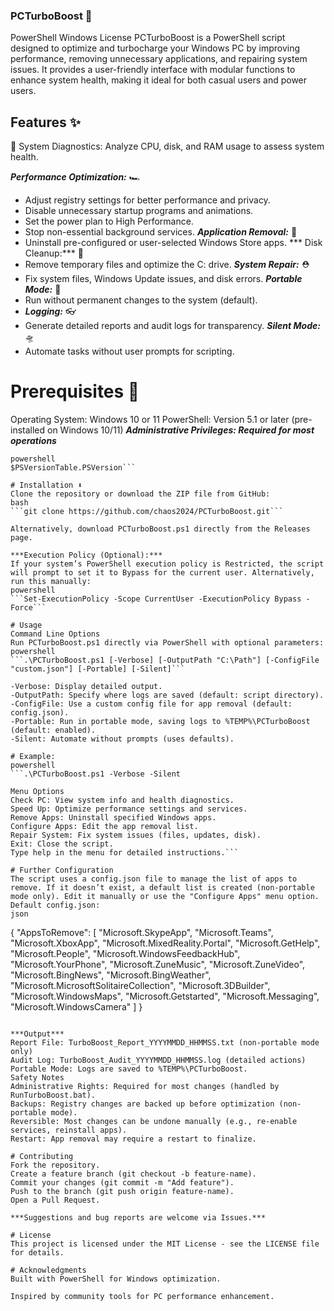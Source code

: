 ### PCTurboBoost 🚀 
PowerShell Windows License
PCTurboBoost is a PowerShell script designed to optimize and turbocharge your Windows PC by improving performance, removing unnecessary applications, and repairing system issues. It provides a user-friendly interface with modular functions to enhance system health, making it ideal for both casual users and power users.

## Features ✨
🔬 System Diagnostics: Analyze CPU, disk, and RAM usage to assess system health.

***Performance Optimization:*** 🏎️
- Adjust registry settings for better performance and privacy.
- Disable unnecessary startup programs and animations.
- Set the power plan to High Performance.
- Stop non-essential background services.
***Application Removal:*** 🧼
- Uninstall pre-configured or user-selected Windows Store apps.
*** Disk Cleanup:*** 🧹
- Remove temporary files and  optimize the C: drive.
***System Repair:*** ⛑️
- Fix system files, Windows Update issues, and disk errors.
***Portable Mode:*** 🧳
- Run without permanent changes to the system (default).
- ***Logging:*** 👓
- Generate detailed reports and audit logs for transparency.
***Silent Mode:*** 🛸
- Automate tasks without user prompts for scripting.

# Prerequisites 🧩
Operating System: Windows 10 or 11
PowerShell: Version 5.1 or later (pre-installed on Windows 10/11)
***Administrative Privileges: Required for most operations***
```To check your PowerShell version:
powershell
$PSVersionTable.PSVersion```

# Installation ⬇️
Clone the repository or download the ZIP file from GitHub:
bash
```git clone https://github.com/chaos2024/PCTurboBoost.git```

Alternatively, download PCTurboBoost.ps1 directly from the Releases page.

***Execution Policy (Optional):***
If your system’s PowerShell execution policy is Restricted, the script will prompt to set it to Bypass for the current user. Alternatively, run this manually:
powershell
```Set-ExecutionPolicy -Scope CurrentUser -ExecutionPolicy Bypass -Force```

# Usage
Command Line Options
Run PCTurboBoost.ps1 directly via PowerShell with optional parameters:
powershell
```.\PCTurboBoost.ps1 [-Verbose] [-OutputPath "C:\Path"] [-ConfigFile "custom.json"] [-Portable] [-Silent]```

-Verbose: Display detailed output.
-OutputPath: Specify where logs are saved (default: script directory).
-ConfigFile: Use a custom config file for app removal (default: config.json).
-Portable: Run in portable mode, saving logs to %TEMP%\PCTurboBoost (default: enabled).
-Silent: Automate without prompts (uses defaults).

# Example:
powershell
```.\PCTurboBoost.ps1 -Verbose -Silent

Menu Options
Check PC: View system info and health diagnostics.
Speed Up: Optimize performance settings and services.
Remove Apps: Uninstall specified Windows apps.
Configure Apps: Edit the app removal list.
Repair System: Fix system issues (files, updates, disk).
Exit: Close the script.
Type help in the menu for detailed instructions.```

# Further Configuration
The script uses a config.json file to manage the list of apps to remove. If it doesn’t exist, a default list is created (non-portable mode only). Edit it manually or use the "Configure Apps" menu option.
Default config.json:
json
```
{
  "AppsToRemove": [
    "Microsoft.SkypeApp", "Microsoft.Teams", "Microsoft.XboxApp", "Microsoft.MixedReality.Portal",
    "Microsoft.GetHelp", "Microsoft.People", "Microsoft.WindowsFeedbackHub", "Microsoft.YourPhone",
    "Microsoft.ZuneMusic", "Microsoft.ZuneVideo", "Microsoft.BingNews", "Microsoft.BingWeather",
    "Microsoft.MicrosoftSolitaireCollection", "Microsoft.3DBuilder", "Microsoft.WindowsMaps",
    "Microsoft.Getstarted", "Microsoft.Messaging", "Microsoft.WindowsCamera"
  ]
}
```

***Output***
Report File: TurboBoost_Report_YYYYMMDD_HHMMSS.txt (non-portable mode only)
Audit Log: TurboBoost_Audit_YYYYMMDD_HHMMSS.log (detailed actions)
Portable Mode: Logs are saved to %TEMP%\PCTurboBoost.
Safety Notes
Administrative Rights: Required for most changes (handled by RunTurboBoost.bat).
Backups: Registry changes are backed up before optimization (non-portable mode).
Reversible: Most changes can be undone manually (e.g., re-enable services, reinstall apps).
Restart: App removal may require a restart to finalize.

# Contributing
Fork the repository.
Create a feature branch (git checkout -b feature-name).
Commit your changes (git commit -m "Add feature").
Push to the branch (git push origin feature-name).
Open a Pull Request.

***Suggestions and bug reports are welcome via Issues.***

# License
This project is licensed under the MIT License - see the LICENSE file for details.

# Acknowledgments
Built with PowerShell for Windows optimization.

Inspired by community tools for PC performance enhancement.

